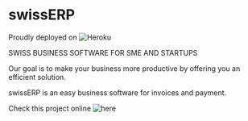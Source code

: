 # swissERP

Proudly deployed on ![Heroku](https://pyheroku-badge.herokuapp.com/?app=swiss-erp&style=flat)

SWISS BUSINESS SOFTWARE FOR SME AND STARTUPS

Our goal is to make your business more productive by offering you an efficient solution.

swissERP is an easy business software for invoices and payment.

Check this project online ![here](https://swiss-erp.herokuapp.com/)